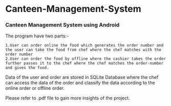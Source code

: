 # Canteen-Management-System
### Canteen Management System using Android 

The program have two parts:-
  
    1.User can order online the food which generates the order number and the user can take the food from chef where the chef matches with the order number
    2.User can order the food by offline where the cashier takes the order further passes it to the chef where the chef matches the order-number and gives the food.
   
Data of the user and order are stored in SQLite Database where the chef can access the data of the order and classify the data according to the online order or offline order.

Please refer to .pdf file to gain more insights of the project.
